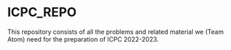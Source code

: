 # ICPC_REPO

This repository consists of all the problems and related material we (Team Atom) need for the preparation of ICPC 2022-2023.
